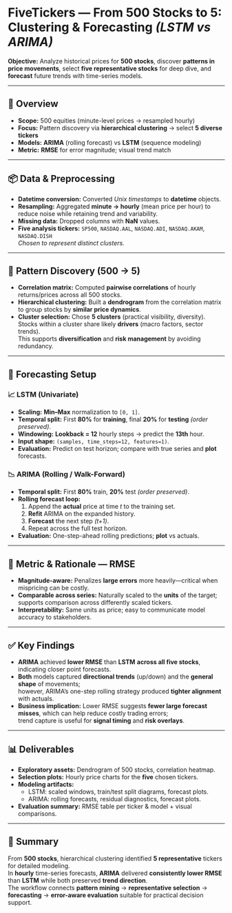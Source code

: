 # FiveTickers — From 500 Stocks to 5: Clustering & Forecasting *(LSTM vs ARIMA)*

**Objective:** Analyze historical prices for **500 stocks**, discover **patterns in price movements**, select **five representative stocks** for deep dive, and **forecast** future trends with time-series models.

---

## 🔎 Overview

- **Scope:** 500 equities (minute-level prices → resampled hourly)
- **Focus:** Pattern discovery via **hierarchical clustering** → select **5 diverse tickers**  
- **Models:** **ARIMA** (rolling forecast) vs **LSTM** (sequence modeling)
- **Metric:** **RMSE** for error magnitude; visual trend match

---

## 📦 Data & Preprocessing

- **Datetime conversion:** Converted *Unix timestamps* to **datetime** objects.
- **Resampling:** Aggregated **minute → hourly** (mean price per hour) to reduce noise while retaining trend and variability.
- **Missing data:** Dropped columns with **NaN** values.
- **Five analysis tickers:** `SP500`, `NASDAQ.AAL`, `NASDAQ.ADI`, `NASDAQ.AKAM`, `NASDAQ.DISH`  
  *Chosen to represent distinct clusters.*

---

## 🧭 Pattern Discovery (500 → 5)

- **Correlation matrix:** Computed **pairwise correlations** of hourly returns/prices across all 500 stocks.
- **Hierarchical clustering:** Built a **dendrogram** from the correlation matrix to group stocks by **similar price dynamics**.
- **Cluster selection:** Chose **5 clusters** (practical visibility, diversity).  
  Stocks within a cluster share likely **drivers** (macro factors, sector trends).  
  This supports **diversification** and **risk management** by avoiding redundancy.

---

## 🔮 Forecasting Setup

### 📈 LSTM (Univariate)

- **Scaling:** **Min–Max** normalization to `[0, 1]`.
- **Temporal split:** First **80%** for **training**, final **20%** for **testing** *(order preserved)*.
- **Windowing:** **Lookback = 12** hourly steps → predict the **13th** hour.
- **Input shape:** `(samples, time_steps=12, features=1)`.
- **Evaluation:** Predict on test horizon; compare with true series and **plot** forecasts.

### 📉 ARIMA (Rolling / Walk-Forward)

- **Temporal split:** First **80%** train, **20%** test *(order preserved)*.
- **Rolling forecast loop:**
  1. Append the **actual** price at time *t* to the training set.
  2. **Refit** ARIMA on the expanded history.
  3. **Forecast** the next step *(t+1)*.
  4. Repeat across the full test horizon.
- **Evaluation:** One-step-ahead rolling predictions; **plot** vs actuals.

---

## 📏 Metric & Rationale — **RMSE**

- **Magnitude-aware:** Penalizes **large errors** more heavily—critical when mispricing can be costly.
- **Comparable across series:** Naturally scaled to the **units** of the target; supports comparison across differently scaled tickers.
- **Interpretability:** Same units as price; easy to communicate model accuracy to stakeholders.

---

## ✅ Key Findings

- **ARIMA** achieved **lower RMSE** than **LSTM** **across all five stocks**, indicating closer point forecasts.
- **Both** models captured **directional trends** (up/down) and the **general shape** of movements;  
  however, ARIMA’s one-step rolling strategy produced **tighter alignment** with actuals.
- **Business implication:** Lower RMSE suggests **fewer large forecast misses**, which can help reduce costly trading errors;  
  trend capture is useful for **signal timing** and **risk overlays**.

---

## 📊 Deliverables

- **Exploratory assets:** Dendrogram of 500 stocks, correlation heatmap.
- **Selection plots:** Hourly price charts for the **five** chosen tickers.
- **Modeling artifacts:**  
  - LSTM: scaled windows, train/test split diagrams, forecast plots.  
  - ARIMA: rolling forecasts, residual diagnostics, forecast plots.
- **Evaluation summary:** RMSE table per ticker & model + visual comparisons.

---

## 📜 Summary

From **500 stocks**, hierarchical clustering identified **5 representative** tickers for detailed modeling.  
In **hourly** time-series forecasts, **ARIMA** delivered **consistently lower RMSE** than **LSTM** while both preserved **trend direction**.  
The workflow connects **pattern mining** → **representative selection** → **forecasting** → **error-aware evaluation** suitable for practical decision support.

